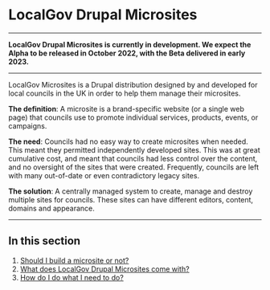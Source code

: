 # LocalGov Drupal Microsites

--------------

**LocalGov Drupal Microsites is currently in development. We expect the Alpha to be released in October 2022, with the Beta delivered in early 2023.**

--------------

LocalGov Microsites is a Drupal distribution designed by and developed for local councils in the UK in order to help them manage their microsites. 

**The definition**: A microsite is a brand-specific website (or a single web page) that councils use to promote individual services, products, events, or campaigns. 

**The need**: Councils had no easy way to create microsites when needed. This meant they permitted independently developed sites. This was at great cumulative cost, and meant that councils had less control over the content, and no oversight of the sites that were created. Frequently, councils are left with many out-of-date or even contradictory legacy sites.

**The solution**: A centrally managed system to create, manage and destroy multiple sites for councils. These sites can have different editors, content, domains and appearance.

------------

## In this section

1. [Should I build a microsite or not? ](microsites.md)
2. [What does LocalGov Drupal Microsites come with?](features/) 
3. [How do I do what I need to do?](how-to/)


